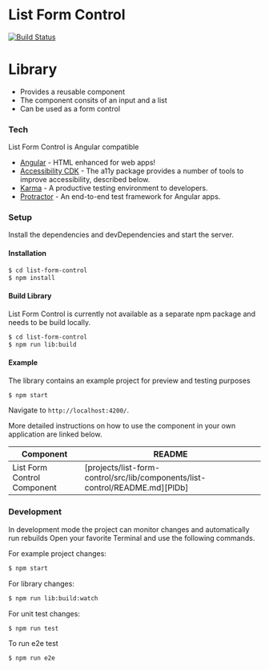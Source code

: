 # List Form Control


[![Build Status](https://travis-ci.org/joemccann/dillinger.svg?branch=master)](https://travis-ci.org/joemccann/dillinger)

# Library

  - Provides a reusable component 
  - The component consits of an input and a list
  - Can be used as a form control

### Tech

List Form Control is Angular compatible

* [Angular](https://angular.io/ "Angulars's Homepage") - HTML enhanced for web apps!
* [Accessibility CDK](https://material.angular.io/cdk/a11y/overview "Angular Material Accessibility Page") - The a11y package provides a number of tools to improve accessibility, described below.
* [Karma](https://karma-runner.github.io/latest/index.html "Karma GitHub Page") - A productive testing environment to developers.
* [Protractor](https://www.protractortest.org/ "Protractor's Homepage") - An end-to-end test framework for Angular apps.

### Setup

Install the dependencies and devDependencies and start the server.

#### Installation
```sh
$ cd list-form-control
$ npm install
```

#### Build Library

List Form Control is currently not available as a separate npm package and needs to be build locally. 
```sh
$ cd list-form-control
$ npm run lib:build
```

#### Example

The library contains an example project for preview and testing purposes 
```sh
$ npm start
```

Navigate to `http://localhost:4200/`.

More detailed instructions on how to use the component in your own application are linked below.

| Component | README |
| ------ | ------ |
| List Form Control Component | [projects/list-form-control/src/lib/components/list-control/README.md][PlDb] |


### Development

In development mode the project can monitor changes and automatically run rebuilds
Open your favorite Terminal and use the following commands.

For example project changes:
```sh
$ npm start
```

For library changes:
```sh
$ npm run lib:build:watch
```

For unit test changes:
```sh
$ npm run test
```

To run e2e test
```sh
$ npm run e2e
```

